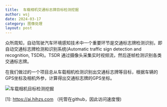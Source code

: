 ```yaml
---
title:  车载相机交通标志牌目标检测挖掘 
author: wsj 
date: 2024-03-17
category: 图像处理
layout: post
---
```


众所周知，自动驾驶汽车环境感知技术中一个重要环节是交通标志牌检测识别，即自动交通标志牌检测和识别系统(Automatic traffic sign detection and recognition, TSDR)。TSDR 通过摄像头采集实时视频流，然后逐帧检测识别各类交通标志牌。

在我们做过的一个项目总从车载相机检测识别出交通标志牌等目标，根据车辆的GPS坐标及相机外参，计算得出交通标志牌的GPS坐标。


![车载相机目标检测挖掘](/assets/车载相机目标检测挖掘.png)

[1]: https://ai.hihzs.com （托管在github，因此访问速度慢)

[2]: http://120.46.62.29   (国内，访问速度快，但正在备案)
